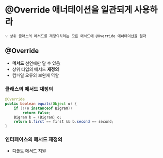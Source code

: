 # @Override 애너테이션을 일관되게 사용하라

```
💡 상위 클래스의 메서드를 재정의하려는 모든 메서드에 @Override 애너테이션을 달자
```

## @Override

- **메서드** 선언에만 달 수 있음
- 상위 타입의 메서드 **재정의**
- 컴파일 오류의 보완재 역할

### 클래스의 메서드 재정의

```java
@Override
public boolean equals(Object o) {
	if (!(o instanceof Bigram))
		return false;
	Bigram b = (Bigram) o;
	return b.first == first && b.second == second;
}
```

### 인터페이스의 메서드 재정의

- 디폴트 메서드 지원